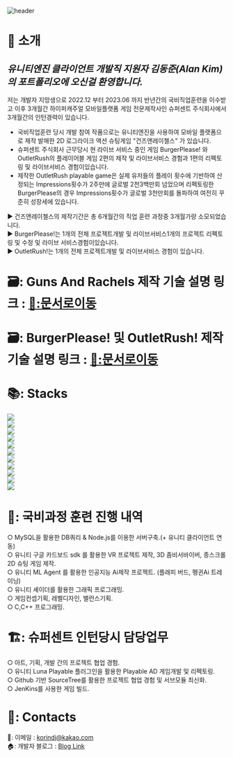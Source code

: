 ![header](https://capsule-render.vercel.app/api?type=waving&color=gradient&height=250&section=header&text=UnityEngine3D%20클라이언트%20개발자%20김동준%20포트폴리오&fontSize=35)
<br>

# 👦 소개

## ***유니티엔진 클라이언트 개발직 지원자 김동준(Alan Kim)의 포트폴리오에 오신걸 환영합니다.***<br>

저는 개발자 지망생으로 2022.12 부터 2023.06 까지 반년간의 국비직업훈련을 이수받고 이후 3개월간 하이퍼캐주얼 모바일플랫폼 게임 전문제작사인 슈퍼센트 주식회사에서 3개월간의 인턴경력이 있습니다.<br>
* 국비직업훈련 당시 개발 참여 작품으로는 유니티엔진을 사용하여 모바일 플랫폼으로 제작 발매한 2D 로그라이크 액션 슈팅게임 "건즈앤레이첼스" 가 있습니다.<br>
* 슈퍼센트 주식회사 근무당시 현 라이브 서비스 중인 게임 BurgerPlease! 와 OutletRush의 플레이어블 게임 2편의 제작 및 라이브서비스 경험과 1편의 리펙토링 및 라이브서비스 경험이있습니다.<br>
* 제작한 OutletRush playable game은 실제 유저들의 플레이 횟수에 기반하여 산정되는 Impressions횟수가 2주만에 글로벌 2천3백만회 넘었으며 리펙토링한 BurgerPlease의 경우 Impressions횟수가 글로벌 3천만회를 돌파하여 여전히 꾸준히 성장세에 있습니다.

▶️ 건즈앤레이첼스의 제작기간은 총 6개월간의 직업 훈련 과정중 3개월가량 소모되었습니다. <br>
▶️ BurgerPlease!는 1개의 전체 프로젝트개발 및 라이브서비스1개의 프로젝트 리펙토링 및 수정 및 라이브 서비스경험이있습니다. <br>
▶️ OutletRush!는 1개의 전체 프로젝트개발 및 라이브서비스 경험이 있습니다.
  
# 🗃️: Guns And Rachels 제작 기술 설명 링크 : [📜:문서로이동](https://github.com/iLovealan1/KIm-Dong-Joon-game-client-Portfolio/blob/main/GunsAndRachels_ReadMe.md)<br>
# 🗃️: BurgerPlease! 및 OutletRush! 제작 기술 설명 링크 : [📜:문서로이동](https://github.com/iLovealan1/KIm-Dong-Joon-game-client-Portfolio/blob/main/PlayableGamesReadMe.md)

# 📚: Stacks<br>

<img src="https://img.shields.io/badge/UnityEngine-000000?style=for-the-badge&logo=unity&logoColor=white"><br>
<img src="https://img.shields.io/badge/Csharp-A100FF?style=for-the-badge&logo=C#&logoColor=white"><br>
<img src="https://img.shields.io/badge/C-A8B9CC?style=for-the-badge&logo=c&logoColor=white"><br>
<img src="https://img.shields.io/badge/C++-00599C?style=for-the-badge&logo=cplusplus&logoColor=white"><br>
<img src="https://img.shields.io/badge/mysql-4479A1?style=for-the-badge&logo=mysql&logoColor=white"><br>
<img src="https://img.shields.io/badge/Node.js-339933?style=for-the-badge&logo=nodedotjs&logoColor=white"><br>
<img src="https://img.shields.io/badge/JavaScript-F7DF1E?style=for-the-badge&logo=javascript&logoColor=white"><br>
<img src="https://img.shields.io/badge/TortoiseSVN-000000?style=for-the-badge&logo=TortoiseSVN&logoColor=white"><br>
<img src="https://img.shields.io/badge/github-181717?style=for-the-badge&logo=github&logoColor=white"><br>
<img src="https://img.shields.io/badge/sourcetree-0052CC?style=for-the-badge&logo=sourcetree&logoColor=white"><br>
<img src="https://img.shields.io/badge/Jenkins-D24939?style=for-the-badge&logo=Jenkins&logoColor=white"><br>

# 🏫: 국비과정 훈련 진행 내역<br>

○  MySQL을 활용한 DB쿼리 & Node.js를 이용한 서버구축.(+ 유니티 클라이언트 연동)<br>
○  유니티 구글 카드보드 sdk 를 활용한 VR 프로젝트 제작, 3D 좀비서바이버, 종스크롤 2D 슈팅 게임 제작.<br>
○  유니티 ML Agent 를 활용한 인공지능 Ai제작 프로젝트. (플래피 버드, 펭귄Ai 트레이닝)<br>
○  유니티 셰이더를 활용한 그래픽 프로그래밍.<br>
○  게임컨셉기획, 레벨디자인, 밸런스기획.<br>
○  C,C++ 프로그래밍.

# 🏗️: 슈퍼센트 인턴당시 담당업무<br>

○  아트, 기획, 개발 간의 프로젝트 협업 경험.<br>
○  유니티 Luna Playable 플러그인을 활용한 Playable AD 게임개발 및 리펙토링.<br>
○  Github 기반 SourceTree를 활용한 프로젝트 협업 경험 및 서브모듈 최신화.<br>
○  JenKins를 사용한 게임 빌드.

# 🤙: Contacts
📧: 이메일 :  korindj@kakao.com <br>
🏠: 개발자 블로그 : [Blog Link](https://bueong-e.tistory.com)
